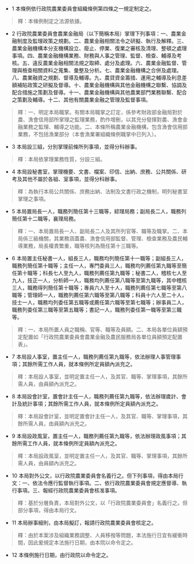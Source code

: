 * 1 本條例依行政院農業委員會組織條例第四條之一規定制定之。

> 釋：本條例制定之法源依據。

* 2 行政院農業委員會農業金融局（以下簡稱本局）掌理下列事項：一、農業金融制度及監理政策之規劃。二、農業金融相關法令之研擬、執行及解釋。三、農業金融機構本分支機構設立、廢止、停業、復業之審核及清理、整頓之處理事項。四、農業金融機構業務、財務與人事之管理、監督、檢查、輔導及考核。五、違反農業金融相關法規之取締、處分及處理。六、農業金融監督、管理與檢查相關資料之蒐集、彙整及分析。七、農業金融機構之合併及處理。八、農業融資之規劃、督導及輔導。九、農貸資金籌措、運用之輔導及利息差額補貼政策之研擬及督導。十、農業金融機構與其他金融機構之聯繫、協調及配合措施之策劃及督導。十一、農業金融機構與其他農業部門業務聯繫、配合之策劃及輔導。十二、其他有關農業金融之管理及監督事項。

> 釋：一、明定本局職掌。有關本局職掌之訂定，係參考財政部金融局對於農、漁會信用部所掌理之監理業務，酌作增刪，以其充分發揮對農、漁會金融業務之監理、輔導之功能。二、本條所稱農業金融機構，包含漁會信用部業務，不包括漁業部分（本會漁業署組織條例職掌中已列入）。

* 3 本局設三組，分別掌理前條所列事項，並得分科辦事。

> 釋：本局依掌理業務性質，分設三組。

* 4 本局設秘書室，掌理機要、文書、檔案、印信、出納、庶務、公共關係、研考及其他不屬於各組、室事項，並得分科辦事。

> 釋：為執行本局公共關係、庶務出納、法制及文書行政之機制，明列秘書室掌理之事項。

* 5 本局置局長一人，職務列簡任第十三職等，綜理局務；副局長二人，職務列簡任第十二職等，襄理局務。

> 釋：一、本局置局長一人、副局長二人及其所列官等、職等及職掌。二、本局係三級機關，其業務涵蓋農、漁會信用部監督、管理、檢查業務及農民輔導業務，局長權責繁重，職等核列為簡任第十三職等。

* 6 本局置主任秘書一人，組長三人，職務均列簡任第十一職等；副組長三人，職務列簡任第十職等；主任一人，專門委員三人，職務均列薦任第九職等至簡任第十職等；科長七人至九人，職務列薦任第九職等；秘書二人，稽核七人至九人，技正一人，分析師一人，職務均列薦任第八職等至第九職等，其中稽核三人，職務得列簡任第十職等；專員六人至十人，職務列薦任第七職等至第八職等；管理師一人，職務列薦任第六職等至第八職等；科員十六人至二十人，技士一人，職務均列委任第五職等或薦任第六職等至第七職等；辦事員二人，職務列委任第三職等至第五職等；書記一人，職務列委任第一職等至第三職等。

> 釋：一、本局所置人員之職稱、官等、職等及員額。二、本局各單位員額預定配置如「行政院農業委員會農業金融及農民服務局各單位員額預定配置表」。

* 7 本局設人事室，置主任一人，職務列薦任第九職等，依法辦理人事管理事項；其餘所需工作人員，就本條例所定員額內派充之。

> 釋：本局設人事室，並明定置主任一人，及其官、職等、掌理事項，其餘所需人員，由員額內派充之。

* 8 本局設會計室，置會計主任一人，職務列薦任第九職等，依法辦理歲計、會計及統計事項；其餘所需工作人員，就本條例所定員額內派充之。

> 釋：本局設會計室，並明定置會計主任一人，及其官、職等、掌理事項，其餘所需人員，由員額內派充之。

* 9 本局設政風室，置主任一人，職務列薦任第九職等，依法辦理政風事項；其餘所需工作人員，就本條例所定員額內派充之。

> 釋：本局設政風室，並明定置主任一人，及其官、職等、掌理事項，其餘所需人員，由員額內派充之。

* 10 本局對外公文，以行政院農業委員會名義行之。但下列事項，得由本局行文：一、依法令應行監督執行事項。二、依行政院農業委員會規定應督導、執行事項。三、報經行政院農業委員會核准事項。

> 釋：基於分層負責，本局對外公文，以「行政院農業委員會」名義行之。但部分事項，得由本局行文。

* 11 本局辦事細則，由本局擬訂，報請行政院農業委員會核定之。

> 釋：由於本案涉及組織業務調整、人員移撥等問題，本法施行日宜有緩衝時間，因此爰規定本法施行日期，由本院以命令定之。

* 12 本條例施行日期，由行政院以命令定之。

